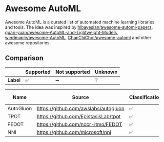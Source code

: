 # Awesome AutoML


Awesome AutoML is a curated list of automated machine learning libraries and tools. The idea was inspired by [hibayesian/awesome-automl-papers](https://github.com/hibayesian/awesome-automl-papers), [guan-yuan/awesome-AutoML-and-Lightweight-Models](https://github.com/guan-yuan/awesome-AutoML-and-Lightweight-Models), [windmaple/awesome-AutoML](https://github.com/windmaple/awesome-AutoML), [ChanChiChoi/awesome-automl](https://github.com/ChanChiChoi/awesome-automl) and other awesome repositories. 

## Comparison

|    | Supported| Not supported | Unknown |
|--|--|--|--|
| **Label** | :white_check_mark: | :heavy_minus_sign: | :grey_question: |


| Name      | Source                               | Classification     | Regression         | Clustering         | Time series        | Image Classification | Object Detection   | Data cleaning      | Feature Engineering | Feature Selection  | Hyperparameter Tuning | Model Selection    | Model Evaluation   |
| --------- | ------------------------------------ | ------------------ | ------------------ | ------------------ | ------------------ | -------------------- | ------------------ | ------------------ | ------------------- | ------------------ | --------------------- | ------------------ | ------------------ |
| AutoGluon | https://github.com/awslabs/autogluon | :white_check_mark: | :white_check_mark: | :heavy_minus_sign: | :heavy_minus_sign: | :white_check_mark:   | :white_check_mark: | :white_check_mark: | :white_check_mark:  | :white_check_mark: | :white_check_mark:    | :white_check_mark: | :white_check_mark: |
| TPOT      | https://github.com/EpistasisLab/tpot | :white_check_mark: | :white_check_mark: | :heavy_minus_sign: | :heavy_minus_sign: | :heavy_minus_sign:   | :heavy_minus_sign: | :heavy_minus_sign: | :white_check_mark:  | :white_check_mark: | :white_check_mark:    | :white_check_mark: | :heavy_minus_sign: |
| FEDOT     | https://github.com/nccr-itmo/FEDOT   | :white_check_mark: | :white_check_mark: | :white_check_mark: | :white_check_mark: | :grey_question:      | :grey_question:    | :grey_question:    | :grey_question:     | :grey_question:    | :grey_question:       | :grey_question:    | :grey_question:    |
| NNI       | https://github.com/microsoft/nni     | :white_check_mark: | :white_check_mark: | :grey_question:    | :grey_question:    | :heavy_minus_sign:   | :heavy_minus_sign: | :grey_question:    | :white_check_mark:  | :white_check_mark: | :white_check_mark:    | :grey_question:    | :grey_question:    |






